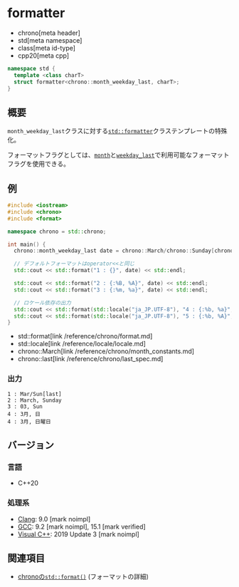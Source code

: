 # formatter
* chrono[meta header]
* std[meta namespace]
* class[meta id-type]
* cpp20[meta cpp]

```cpp
namespace std {
  template <class charT>
  struct formatter<chrono::month_weekday_last, charT>;
}
```

## 概要
`month_weekday_last`クラスに対する[`std::formatter`](/reference/format/formatter.md)クラステンプレートの特殊化。

フォーマットフラグとしては、[`month`](/reference/chrono/month/formatter.md)と[`weekday_last`](/reference/chrono/weekday_last/formatter.md)で利用可能なフォーマットフラグを使用できる。


## 例
```cpp example
#include <iostream>
#include <chrono>
#include <format>

namespace chrono = std::chrono;

int main() {
  chrono::month_weekday_last date = chrono::March/chrono::Sunday[chrono::last];

  // デフォルトフォーマットはoperator<<と同じ
  std::cout << std::format("1 : {}", date) << std::endl;

  std::cout << std::format("2 : {:%B, %A}", date) << std::endl;
  std::cout << std::format("3 : {:%m, %a}", date) << std::endl;

  // ロケール依存の出力
  std::cout << std::format(std::locale("ja_JP.UTF-8"), "4 : {:%b, %a}", date) << std::endl;
  std::cout << std::format(std::locale("ja_JP.UTF-8"), "5 : {:%b, %A}", date) << std::endl;
}
```
* std::format[link /reference/chrono/format.md]
* std::locale[link /reference/locale/locale.md]
* chrono::March[link /reference/chrono/month_constants.md]
* chrono::last[link /reference/chrono/last_spec.md]

### 出力
```
1 : Mar/Sun[last]
2 : March, Sunday
3 : 03, Sun
4 : 3月, 日
4 : 3月, 日曜日
```

## バージョン
### 言語
- C++20

### 処理系
- [Clang](/implementation.md#clang): 9.0 [mark noimpl]
- [GCC](/implementation.md#gcc): 9.2 [mark noimpl], 15.1 [mark verified]
- [Visual C++](/implementation.md#visual_cpp): 2019 Update 3 [mark noimpl]


## 関連項目
- [chronoの`std::format()`](/reference/chrono/format.md) (フォーマットの詳細)
